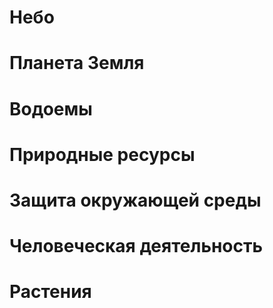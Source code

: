 
# Небо
# Планета Земля
# Водоемы
# Природные ресурсы
# Защита окружающей среды
# Человеческая деятельность
# Растения
